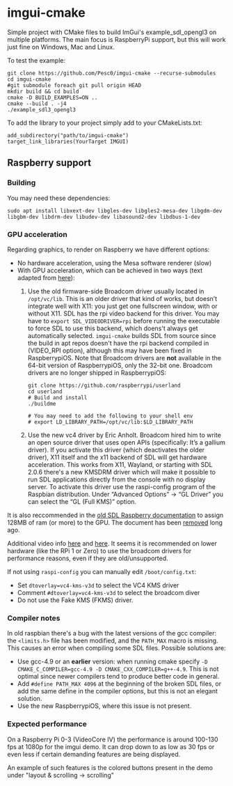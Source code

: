 # imgui-cmake

Simple project with CMake files to build ImGui's example_sdl_opengl3 on multiple platforms. 
The main focus is RaspberryPi support, but this will work just fine on Windows, Mac and Linux.

To test the example:
```
git clone https://github.com/Pesc0/imgui-cmake --recurse-submodules
cd imgui-cmake
#git submodule foreach git pull origin HEAD
mkdir build && cd build
cmake -D BUILD_EXAMPLES=ON ..
cmake --build . -j4
./example_sdl3_opengl3
```

To add the library to your project simply add to your CMakeLists.txt: 
```
add_subdirectory("path/to/imgui-cmake")
target_link_libraries(YourTarget IMGUI)
```


## Raspberry support

### Building
You may need these dependencies: 

```
sudo apt install libxext-dev libgles-dev libgles2-mesa-dev libgdm-dev libgbm-dev libdrm-dev libudev-dev libasound2-dev libdbus-1-dev
```

### GPU acceleration
Regarding graphics, to render on Raspberry we have different options:
- No hardware acceleration, using the Mesa software renderer (slow)
- With GPU acceleration, which can be achieved in two ways (text adapted from [here](https://discourse.libsdl.org/t/sdl2-performances-on-raspberrypi/22992)):
  1. Use the old firmware-side Broadcom driver usually located in ```/opt/vc/lib```. This is an older driver that kind of works, but doesn’t integrate well with X11: you just get one fullscreen window, with or without X11. SDL has the rpi video backend for this driver. You may have to ```export SDL_VIDEODRIVER=rpi``` before running the executable to force SDL to use this backend, which doens't always get automatically selected. ```imgui-cmake``` builds SDL from source since the build in apt repos doesn't have the rpi backend compiled in (VIDEO_RPI option), although this may have been fixed in RaspberrypiOS. Note that Broadcom drivers are **not** available in the 64-bit version of RaspberrypiOS, only the 32-bit one. Broadcom drivers are no longer shipped in RaspberrypiOS: 

      ```
      git clone https://github.com/raspberrypi/userland
      cd userland
      # Build and install
      ./buildme

      # You may need to add the following to your shell env
      # export LD_LIBRARY_PATH=/opt/vc/lib:$LD_LIBRARY_PATH
      ```

  2. Use the new vc4 driver by Eric Anholt. Broadcom hired him to write an open source driver that uses open APIs (specifically: It’s a gallium driver). If you activate this driver (which deactivates the older driver), X11 itself and the x11 backend of SDL will get hardware acceleration. This works from X11, Wayland, or starting with SDL 2.0.6 there's a new KMSDRM driver which will make it possible to run SDL applications directly from the console with no display server. To activate this driver use the raspi-config program of the Raspbian distribution. Under “Advanced Options” -> “GL Driver” you can select the “GL (Full KMS)” option. 

It is also reccommended in the [old SDL Raspberry documentation](https://github.com/libsdl-org/SDL/blob/670db4d248d93963ef9d7e7c84daeaaa7e5ed36b/docs/README-raspberrypi.md) to assign 128MB of ram (or more) to the GPU. The document has been [removed](https://github.com/libsdl-org/SDL/commit/96414fa56a4c3e1e2b9d81a611365e1260013e7f) long ago.

Additional video info [here](https://pip.raspberrypi.com/categories/1259-audio-camera-and-display/documents/RP-004341-WP/Troubleshooting-KMS-HDMI-output.pdf) and [here](https://forums.raspberrypi.com/viewtopic.php?t=310315). It seems it is recommended on lower hardware (like the RPi 1 or Zero) to use the broadcom drivers for performance reasons, even if they are old/unsupported.

If not using `raspi-config` you can manually edit `/boot/config.txt`:
- Set `dtoverlay=vc4-kms-v3d` to select the VC4 KMS driver 
- Comment `#dtoverlay=vc4-kms-v3d` to select the broadcom diver
- Do not use the Fake KMS (FKMS) driver.

### Compiler notes
In old raspbian there's a bug with the latest versions of the gcc compiler: the `<limits.h>` file has been modified, and the `PATH_MAX` macro is missing. This causes an error when compiling some SDL files. Possible solutions are:
- Use gcc-4.9 or an **earlier** version: when running cmake specify `-D CMAKE_C_COMPILER=gcc-4.9 -D CMAKE_CXX_COMPILER=g++-4.9`. This is not optimal since newer compilers tend to produce better code in general.
- Add `#define PATH_MAX 4096` at the beginning of the broken SDL files, or add the same define in the compiler options, but this is not an elegant solution. 
- Use the new RaspberrypiOS, where this issue is not present. 

### Expected performance
On a Raspberry Pi 0-3 (VideoCore IV) the performance is around 100-130 fps at 1080p for the imgui demo. It can drop down to as low as 30 fps or even less if certain demanding features are being displayed. 

An example of such features is the colored buttons present in the demo under "layout & scrolling -> scrolling"
